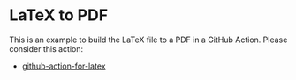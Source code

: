 # LaTeX to PDF

This is an example to build the LaTeX file to a PDF in a GitHub Action. Please consider this action:

- [github-action-for-latex](https://github.com/marketplace/actions/github-action-for-latex)